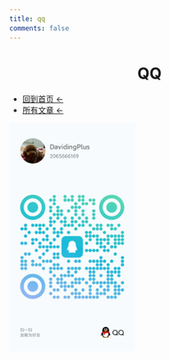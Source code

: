 ```yaml
---
title: qq
comments: false
---
```


# <center>QQ</center>

- [回到首页 ←](/)
- [所有文章 ←](/archives/)

<img src="/images/social/qq.webp" style="zoom: 40%;" />

